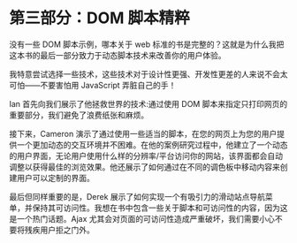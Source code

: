 # 第三部分：DOM 脚本精粹

没有一些 DOM 脚本示例，哪本关于 web 标准的书是完整的？这就是为什么我把这本书的最后一部分致力于动态脚本技术来改善你的用户体验。

我特意尝试选择一些技术，这些技术对于设计性更强、开发性更差的人来说不会太可怕——不要害怕用 JavaScript 弄脏自己的手！

Ian 首先向我们展示了他拯救世界的技术:通过使用 DOM 脚本来指定只打印网页的重要部分，我们避免了浪费纸张和麻烦。

接下来，Cameron 演示了通过使用一些适当的脚本，在您的网页上为您的用户提供一个更加动态的交互环境并不困难。在他的案例研究过程中，他建立了一个动态的用户界面，无论用户使用什么样的分辨率/平台访问你的网站，该界面都会自动调整以获得最佳的浏览效果。他还展示了如何通过在不同的调色板中移动内容来创建用户可以定制的界面。

最后但同样重要的是，Derek 展示了如何实现一个有吸引力的滑动站点导航菜单，并保持其可访问性。我想在书中包含一些关于脚本和可访问性的内容，因为这是一个热门话题。Ajax 尤其会对页面的可访问性造成严重破坏，我们需要小心不要将残疾用户拒之门外。